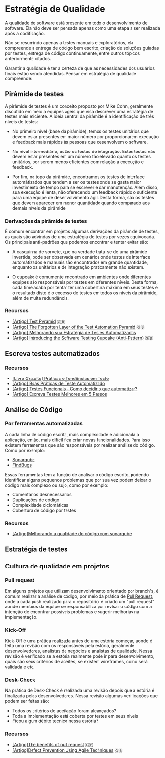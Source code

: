 # Estratégia de Qualidade

A qualidade de software está presente em todo o desenvolvimento de software.
Ela não deve ser pensada apenas como uma etapa a ser realizada após a
codificação.

Não se resumindo apenas a testes manuais e exploratórios, ela compreende a
entrega de código bem escrito, criação de soluções guiadas por testes, entrega
de código continuamente, entre outros tópicos anteriormente citados.

Garantir a qualidade é ter a certeza de que as necessidades dos usuários finais
estão sendo atendidas. Pensar em estratégia de qualidade compreende:

<!-- toc -->

## Pirâmide de testes

A pirâmide de testes é um conceito proposto por Mike Cohn,
geralmente discutido em meio a equipes ágeis que visa descrever
uma estratégia de testes mais eficiente. A ideia central da
pirâmide é a identificação de três níveis de testes:

* No primeiro nível (base da pirâmide), temos os testes unitários
  que devem estar presentes em maior número por proporcionarem execução
  e feedback mais rápidos às pessoas que desenvolvem o software.

* No nível intermediário, estão os testes de integração. Estes testes
  não devem estar presentes em um número tão elevado quanto os testes
  unitários, por serem menos eficientes com relação a execução e feedback.

* Por fim, no topo da pirâmide, encontramos os testes de interface automátizados
  que tendem a ser os testes onde se gasta maior investimento de tempo
  para se escrever e dar manutenção. Além disso, sua execução é lenta,
  não oferecendo um feedback rápido o suficiente para uma equipe de
  desenvolvimento ágil. Desta forma, são os testes que devem aparecer
  em menor quantidade quando comparado aos demais níveis da pirâmide.

### Derivações da pirâmide de testes

É comum encontrar em projetos algumas derivações da pirâmide de testes,
as quais são advindas de uma estratégia de testes por vezes equivocada.
Os principais anti-padrões que podemos encontrar e tentar evitar são:

* A casquinha de sorvete, que na verdade trata-se de uma pirâmide invertida,
  pode ser observada em cenários onde testes de interface automátizados e manuais
  são encontrados em grande quantidade, enquanto os unitários e de integração
  praticamente não existem.

* O cupcake é comumente encontrado em ambientes onde diferentes equipes
  são responsáveis por testes em diferentes níveis. Desta forma, cada time acaba
  por tentar ter uma cobertura máxima em seus testes e o resultado disto
  é o excesso de testes em todos os níveis da pirâmide, além de muita redundância.

### Recursos

* [[Artigo] Test Pyramid](http://martinfowler.com/bliki/TestPyramid.html) :uk:
* [[Artigo] The Forgotten Layer of the Test Automation Pyramid](http://www.mountaingoatsoftware.com/blog/the-forgotten-layer-of-the-test-automation-pyramid) :uk:
* [[Artigo] Melhorando sua Estratégia de Testes Automatizados](http://blog.myscrumhalf.com/2014/03/melhorando-sua-estrategia-de-testes-automatizados/)
* [[Artigo] Introducing the Software Testing Cupcake (Anti-Pattern)](https://www.thoughtworks.com/insights/blog/introducing-software-testing-cupcake-anti-pattern) :uk:

## Escreva testes automatizados

### Recursos

* [[Livro Gratuito] Práticas e Tendências em Teste](https://info.thoughtworks.com/praticas-e-tendencias-em-teste-ebook.html)
* [[Artigo] Boas Práticas de Teste Automatizado](http://www.bugbang.com.br/agile-brazil-2012-boas-praticas-de-teste-automatizado/)
* [[Artigo] Testes Funcionais - Como decidir o que automatizar?](https://www.thoughtworks.com/pt/insights/blog/functional-tests-how-decide-what-automate)
* [[Artigo] Escreva Testes Melhores em 5 Passos](https://www.thoughtworks.com/pt/insights/blog/write-better-tests-5-steps)

## Análise  de Código

### Por ferramentas automatizadas

A cada linha de código escrita, mais complexidade é adicionada a aplicação,
 então, mais difícil fica criar novas funcionalidades.
Para isso existem ferramentas que são responsáveis por realizar análise do código.
Como por exemplo:

* [Sonarqube](http://www.sonarqube.org/)
* [FindBugs](http://findbugs.sourceforge.net/)

Essas ferramentas tem a função de analisar o código escrito, podendo identificar
alguns pequenos problemas que por sua vez podem deixar o código mais complexo ou
sujo, como por exemplo:

* Comentários desnecessários
* Duplicações de código
* Complexidade ciclomáticas
* Cobertura de código por testes

### Recursos

* [[Artigo]Melhorando a qualidade do código com sonarqube](http://www.infobip.com/pt/desenvolvedor/melhorando-a-qualidade-do-codigo-com-sonarqube)

## Estratégia de testes

## Cultura de qualidade em projetos

### Pull request

Em alguns projetos que utilizam desenvolvimento orientado por branch's, é comum realizar a análise de código,
por meio da prática de [Pull Request](https://help.github.com/articles/about-pull-requests/),
onde a cada push realizado para o repositório, é criado um "pull request" aonde membros da equipe se responsabiliza por revisar o código com a intenção de encontrar possíveis problemas e sugerir melhorias na implementação.

### Kick-Off

Kick-Off é uma prática realizada antes de uma estória começar,
aonde é feita uma revisão com os responsáveis pela estória,
geralmente desenvolvedores, analistas de negócios e analistas de qualidade. Nessa revisão é verificado se a estória realmente pode ir para desenvolvimento, quais são seus critérios de aceites, se existem wireframes, como será validada e etc.

### Desk-Check

Na prática de Desk-Check é realizada uma revisão depois que a estória é finalizada pelos desenvolvedores. Nessa revisão algumas verificações que podem ser feitas são:

* Todos os critérios de aceitação foram alcançados?
* Toda a implementação está coberta por testes em seus niveis
* Ficou algum débito tecnico nessa estória?

### Recursos

* [[Artigo]The benefits of pull request](https://www.madetech.com/blog/deployment-by-pull-requests) :uk:
*  [[Artigo]Defect Prevention Using Agile Techniques](https://www.thoughtworks.com/de/insights/blog/defect-prevention-using-agile-techniques) :uk:
